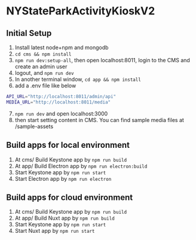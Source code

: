 # NYStateParkActivityKioskV2

## Initial Setup
1. Install latest node+npm and mongodb
2. ```cd cms && npm install```
3. ```npm run dev:setup-all```, then open localhost:8011, login to the CMS and create an admin user
4. logout, and ```npm run dev```
5. In another terminal window, ```cd app && npm install```
6. add a .env file like below
```bash
API_URL="http://localhost:8011/admin/api"
MEDIA_URL="http://localhost:8011/media"
```
7. ```npm run dev``` and open localhost:3000
8. then start setting content in CMS. You can find sample media files at /sample-assets

## Build apps for local environment
1. At cms/ Build Keystone app by ```npm run build```
2. At app/ Build Electron app by ```npm run electron:build```
3. Start Keystone app by ```npm run start```
4. Start Electron app by ```npm run electron```

## Build apps for cloud environment
1. At cms/ Build Keystone app by ```npm run build```
2. At app/ Build Nuxt app by ```npm run build```
3. Start Keystone app by ```npm run start```
4. Start Nuxt app by ```npm run start```
